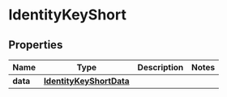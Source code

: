 
# IdentityKeyShort

## Properties
Name | Type | Description | Notes
------------ | ------------- | ------------- | -------------
**data** | [**IdentityKeyShortData**](IdentityKeyShortData.md) |  | 



